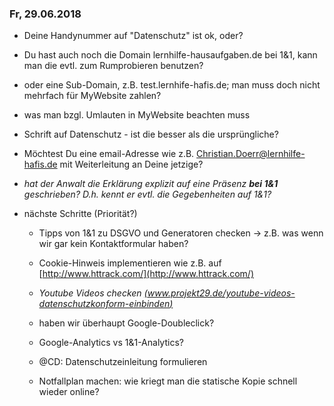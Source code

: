 ### Fr, 29.06.2018 ###
- Deine Handynummer auf "Datenschutz" ist ok, oder?

- Du hast auch noch die Domain lernhilfe-hausaufgaben.de bei 1&1,
  kann man die evtl. zum Rumprobieren benutzen?

- oder eine Sub-Domain, z.B. test.lernhife-hafis.de;
  man muss doch nicht mehrfach für MyWebsite zahlen?

- was man bzgl. Umlauten in MyWebsite beachten muss

- Schrift auf Datenschutz - ist die besser als die ursprüngliche?

- Möchtest Du eine email-Adresse
  wie z.B. Christian.Doerr@lernhilfe-hafis.de
  mit Weiterleitung an Deine jetzige?

- *hat der Anwalt die Erklärung explizit auf eine Präsenz **bei 1&1** geschrieben?
  D.h. kennt er evtl. die Gegebenheiten auf 1&1?*

- nächste Schritte (Priorität?)
  * Tipps von 1&1 zu DSGVO und Generatoren checken
    -> z.B. was wenn wir gar kein Kontaktformular haben?

  * Cookie-Hinweis implementieren wie z.B. auf [http://www.httrack.com/](http://www.httrack.com/)

  * *Youtube Videos checken [(www.projekt29.de/youtube-videos-datenschutzkonform-einbinden)](https://www.projekt29.de/youtube-videos-datenschutzkonform-einbinden)*

  * haben wir überhaupt Google-Doubleclick?

  * Google-Analytics vs 1&1-Analytics?

  * @CD: Datenschutzeinleitung formulieren

  * Notfallplan machen: wie kriegt man die 
    statische Kopie schnell wieder online?
